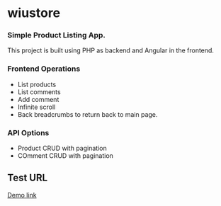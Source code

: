 # wiustore

### Simple Product Listing App.

This project is built using PHP as backend and Angular in the frontend.

### Frontend Operations
- List products
- List comments
- Add comment
- Infinite scroll
- Back breadcrumbs to return back to main page.

### API Options
- Product CRUD with pagination
- COmment CRUD with pagination

## Test URL

[Demo link](http://www.wiu.edu/users/bio101/productlist)
